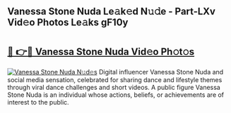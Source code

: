 ## Vanessa Stone Nuda Le𝚊k𝚎d N𝚞𝚍e - Part-LXv Vid𝚎o Photos Le𝚊ks gF10y

# <h2><a href="http://fbfiqt.evod.top/?m=Vanessa+Stone+Nuda">🔗 👉🔴 Vanessa Stone Nuda Vid𝚎o Ph𝚘t𝚘s</a></h2>

[![Vanessa Stone Nuda N𝚞d𝚎s](https://i.imgur.com/8V9OHl7.gif)](http://fbfiqt.evod.top/?m=Vanessa+Stone+Nuda)
Digital influencer Vanessa Stone Nuda and social media sensation, celebrated for sharing dance and lifestyle themes through viral dance challenges and short videos. A public figure Vanessa Stone Nuda is an individual whose actions, beliefs, or achievements are of interest to the public. 
